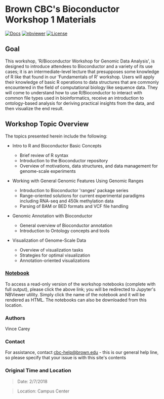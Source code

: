 # Brown CBC's Bioconductor Workshop 1 Materials

[![Docs](https://img.shields.io/badge/docs-stable-blue.svg?style=flat-square)](https://compbiocore.github.io/bioconductor-workshop-1)
[![nbviewer](https://img.shields.io/badge/jupyter_notebooks-nbviewer-purple.svg?style=flat-square)](http://nbviewer.jupyter.org/github/compbiocore/bioconductor-workshop-1/tree/master/docs/src/notebooks)
[![License](https://img.shields.io/aur/license/yaourt.svg)](https://raw.githubusercontent.com/compbiocore/bioconductor-workshop-1/master/LICENSE)

## Goal

This workshop, 'R/Bioconductor Workshop for Genomic Data Analysis', is designed to introduce attendees to Bioconductor and a variety of its use cases; it is an intermediate-level lecture that presupposes some knowledge of R like that found in our 'Fundamentals of R' workshop.  Users will apply their knowledge of basic R operations to data structures that are commonly encountered in the field of computational biology like sequence data.  They will come to understand how to use R/Bioconductor to interact with common file types used in bioinformatics, receive an introduction to ontology-based analysis for deriving practical insights from the data, and then visualize the end result.


## Workshop Topic Overview

 The topics presented herein include the following:

* Intro to R and Bioconductor Basic Concepts
   * Brief review of R syntax
   * Introduction to the Bioconductor repository
   * Overview of motivations, data structures, and data management for genome-scale experiments

* Working with General Genomic Features Using Genomic Ranges
   * Introduction to Bioconductor 'ranges' package series
   * Range-oriented solutions for current experimental paradigms including RNA-seq and 450k methylation data
   * Parsing of BAM or BED formats and VCF file handling

* Genomic Annotation with Bioconductor
   * General overview of Bioconductor annotation
   * Introduction to Ontology concepts and tools

* Visualization of Genome-Scale Data
   * Overview of visualization tasks
   * Strategies for optimal visualization
   * Annotation-oriented visualizations

### **[Notebook](http://nbviewer.jupyter.org/github/compbiocore/bioconductor-workshop-1/tree/master/docs/src/notebooks)**

To access a read-only version of the workshop notebooks (complete with full output), please click the above link; you will be redirected to Jupyter's NBViewer utility.  Simply click the name of the notebook and it will be rendered as HTML.  The notebooks can also be downloaded from this location.

### Authors

Vince Carey

### Contact

For assistance, contact cbc-help@brown.edu - this is our general help line, so please specify that your issue is with this site's contents

### Original Time and Location

> Date: 2/7/2018

> Location: Campus Center